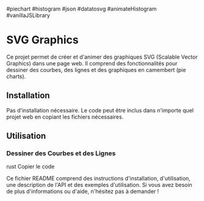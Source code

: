 #piechart #histogram #json #datatosvg #animateHistogram #vanillaJSLibrary

# SVG Graphics

Ce projet permet de créer et d'animer des graphiques SVG (Scalable Vector Graphics) dans une page web. Il comprend des fonctionnalités pour dessiner des courbes, des lignes et des graphiques en camembert (pie charts).

## Installation

Pas d'installation nécessaire. Le code peut être inclus dans n'importe quel projet web en copiant les fichiers nécessaires.

## Utilisation

### Dessiner des Courbes et des Lignes



rust
Copier le code

Ce fichier README comprend des instructions d'installation, d'utilisation, une description de l'API et des exemples d'utilisation. Si vous avez besoin de plus d'informations ou d'aide, n'hésitez pas à demander !
